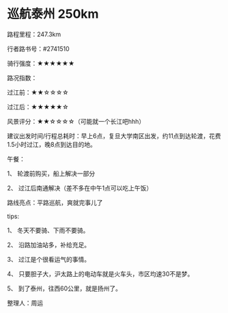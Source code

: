 # 巡航泰州 250km

路程里程：247.3km

行者路书号：#2741510

骑行强度：★★★★★★

路况指数：

过江前：★★☆☆☆☆

过江后：★★★★★☆

风景评分：★★☆☆☆☆（可能就一个长江吧hhh）

建议出发时间/行程总耗时：早上6点，复旦大学南区出发，约11点到达轮渡，花费1.5小时过江，晚8点到达目的地。

午餐：

1、  轮渡前购买，船上解决一部分

2、  过江后南通解决（差不多在中午1点可以吃上午饭）

路线亮点：平路巡航，爽就完事儿了

tips:

1、  冬天不要骑、下雨不要骑。

2、  沿路加油站多，补给充足。

3、  过江是个很看运气的事情。

4、  只要胆子大，沪太路上的电动车就是火车头，市区均速30不是梦。

5、  到了泰州，往西60公里，就是扬州了。

整理人：周运
